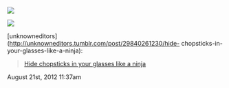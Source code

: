 ![](../../media/17607011591.jpg)

![](../../media/17607011591.jpg)

[unknowneditors](http://unknowneditors.tumblr.com/post/29840261230/hide-
chopsticks-in-your-glasses-like-a-ninja):

> [Hide chopsticks in your glasses like a
> ninja](http://www.coroflot.com/bradgressel/Product)

August 21st, 2012 11:37am

